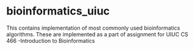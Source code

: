 # bioinformatics_uiuc
This contains implementation of most commonly used bioinformatics algorithms. These are implemented as a part of assignment for UIUC CS 466 -Introduction to Bioinformatics

